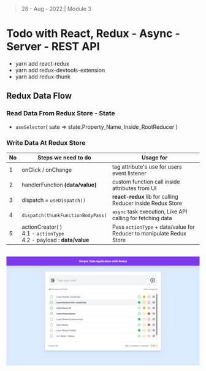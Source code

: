 > 28 - Aug - 2022 | Module 3

# Todo with React, Redux - Async - Server - REST API 

* yarn add react-redux
* yarn add redux-devtools-extension
* yarn add redux-thunk

## Redux Data Flow

### Read Data From Redux Store - State

* `useSelector`( sate => state.Property_Name_Inside_RootReducer )

### Write Data At Redux Store 



|No| Steps we need to do                | Usage for                                          |
|--|------------------------------------|----------------------------------------------------|
| 1| onClick / onChange                 | tag attribute's use for users event listener       |
| 2| handlerFunction **(data/value)**   | custom function call inside attributes from UI     |
| 3| dispatch = `useDispatch()`         | **react-redux** lib for calling Reducer inside Redux Store  |
| 4| `dispatch(thunkFunctionBodyPass)`  | `async` task execution, Like API calling for fetching data  |
| 5| actionCreator( ) <br/> 4.1 - `actionType` <br/> 4.2 - payload : **data/value**   | Pass `actionType` + data/value for Reducer to manipulate Redux Store    |

<br/>

<img src="./src/assets/demo.png" />